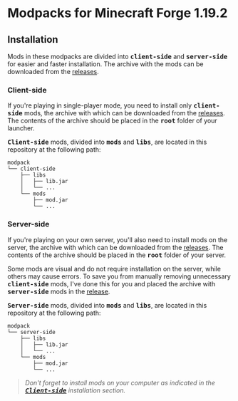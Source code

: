 # Modpacks for Minecraft Forge 1.19.2

## Installation

Mods in these modpacks are divided into <kbd>**client-side**</kbd> and <kbd>**server-side**</kbd> for easier and faster installation. The archive with the mods can be downloaded from the [releases][releases].

### Client-side

If you're playing in single-player mode, you need to install only <kbd>**client-side**</kbd> mods, the archive with which can be downloaded from the [releases][releases]. The contents of the archive should be placed in the <kbd>**root**</kbd> folder of your launcher.

<kbd>**Client-side**</kbd> mods, divided into <kbd>**mods**</kbd> and <kbd>**libs**</kbd>, are located in this repository at the following path:

```
modpack
└── client-side
    ├── libs
    │   ├── lib.jar
    │   └── ...
    └── mods
        ├── mod.jar
        └── ...
```

### Server-side

If you're playing on your own server, you'll also need to install mods on the server, the archive with which can be downloaded from the [releases][releases]. The contents of the archive should be placed in the <kbd>**root**</kbd> folder of your server.

Some mods are visual and do not require installation on the server, while others may cause errors. To save you from manually removing unnecessary <kbd>**client-side**</kbd> mods, I've done this for you and placed the archive with <kbd>**server-side**</kbd> mods in the [release][releases].

<kbd>**Server-side**</kbd> mods, divided into <kbd>**mods**</kbd> and <kbd>**libs**</kbd>, are located in this repository at the following path:

```
modpack
└── server-side
    ├── libs
    │   ├── lib.jar
    │   └── ...
    └── mods
        ├── mod.jar
        └── ...
```

> _Don't forget to install mods on your computer as indicated in the <kbd>[**_Client-side_**](#client-side)</kbd> installation section._


[releases]: https://github.com/iwdath/mc-modpacks/releases